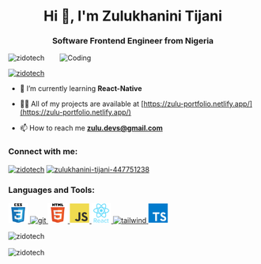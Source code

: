 <h1 align="center">Hi 👋, I'm Zulukhanini Tijani</h1>
<h3 align="center"> Software Frontend Engineer from Nigeria</h3>
<img align="right" alt="Coding" width="400" src="https://cdn.dribbble.com/users/1162077/screenshots/3848914/programmer.gif">

<p align="left"> <img src="https://komarev.com/ghpvc/?username=zidotech&label=Profile%20views&color=0e75b6&style=flat" alt="zidotech" /> </p>

<p align="left"> <a href="https://twitter.com/zidotech" target="blank"><img src="https://img.shields.io/twitter/follow/zidotech?logo=twitter&style=for-the-badge" alt="zidotech" /></a> </p>

- 🌱 I’m currently learning **React-Native**

- 👨‍💻 All of my projects are available at [https://zulu-portfolio.netlify.app/](https://zulu-portfolio.netlify.app/)

- 📫 How to reach me **zulu.devs@gmail.com**

<h3 align="left">Connect with me:</h3>
<p align="left">
<a href="https://twitter.com/zidotech" target="blank"><img align="center" src="https://raw.githubusercontent.com/rahuldkjain/github-profile-readme-generator/master/src/images/icons/Social/twitter.svg" alt="zidotech" height="30" width="40" /></a>
<a href="https://linkedin.com/in/zulukhanini-tijani-447751238" target="blank"><img align="center" src="https://raw.githubusercontent.com/rahuldkjain/github-profile-readme-generator/master/src/images/icons/Social/linked-in-alt.svg" alt="zulukhanini-tijani-447751238" height="30" width="40" /></a>
</p>

<h3 align="left">Languages and Tools:</h3>
<p align="left"> <a href="https://www.w3schools.com/css/" target="_blank" rel="noreferrer"> <img src="https://raw.githubusercontent.com/devicons/devicon/master/icons/css3/css3-original-wordmark.svg" alt="css3" width="40" height="40"/> </a> <a href="https://git-scm.com/" target="_blank" rel="noreferrer"> <img src="https://www.vectorlogo.zone/logos/git-scm/git-scm-icon.svg" alt="git" width="40" height="40"/> </a> <a href="https://www.w3.org/html/" target="_blank" rel="noreferrer"> <img src="https://raw.githubusercontent.com/devicons/devicon/master/icons/html5/html5-original-wordmark.svg" alt="html5" width="40" height="40"/> </a> <a href="https://developer.mozilla.org/en-US/docs/Web/JavaScript" target="_blank" rel="noreferrer"> <img src="https://raw.githubusercontent.com/devicons/devicon/master/icons/javascript/javascript-original.svg" alt="javascript" width="40" height="40"/> </a> <a href="https://reactjs.org/" target="_blank" rel="noreferrer"> <img src="https://raw.githubusercontent.com/devicons/devicon/master/icons/react/react-original-wordmark.svg" alt="react" width="40" height="40"/> </a> <a href="https://tailwindcss.com/" target="_blank" rel="noreferrer"> <img src="https://www.vectorlogo.zone/logos/tailwindcss/tailwindcss-icon.svg" alt="tailwind" width="40" height="40"/> </a> <a href="https://www.typescriptlang.org/" target="_blank" rel="noreferrer"> <img src="https://raw.githubusercontent.com/devicons/devicon/master/icons/typescript/typescript-original.svg" alt="typescript" width="40" height="40"/> </a> </p>

<p><img align="center" src="https://github-readme-stats.vercel.app/api/top-langs?username=zidotech&show_icons=true&locale=en&layout=compact" alt="zidotech" /></p>

<p><img align="center" src="https://github-readme-streak-stats.herokuapp.com/?user=zidotech&" alt="zidotech" /></p>
